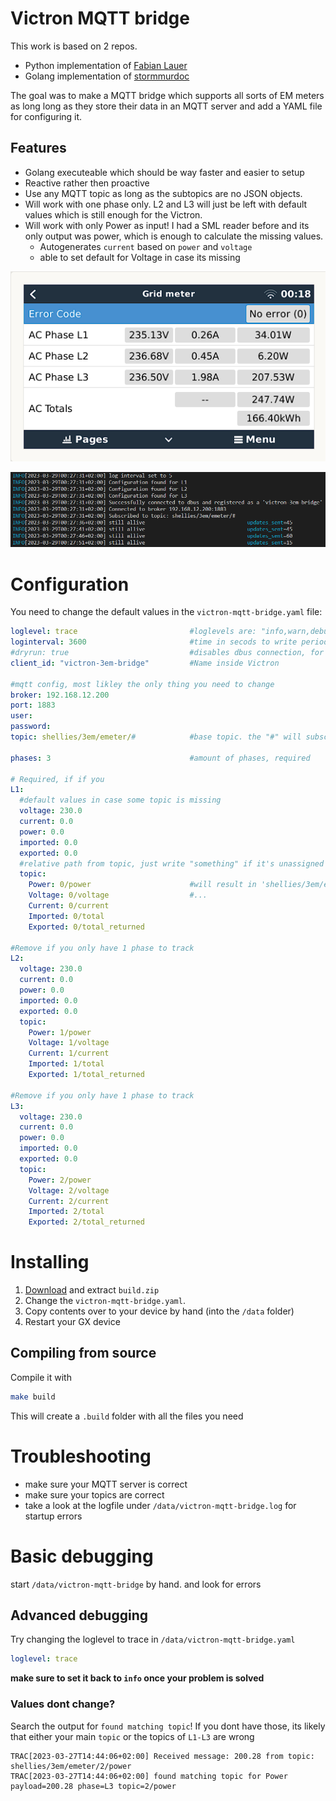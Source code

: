 # Victron MQTT bridge 

This work is based on 2 repos.

* Python implementation of [Fabian Lauer](https://github.com/fabian-lauer/dbus-shelly-3em-smartmeter)
* Golang implementation of [stormmurdoc](https://github.com/stormmurdoc/victron_sdm630_bridge)

The goal was to make a MQTT bridge which supports all sorts of EM meters as long long as they store their data in an MQTT server and add a YAML file for configuring it.

## Features
* Golang executeable which should be way faster and easier to setup
* Reactive rather then proactive
* Use any MQTT topic as long as the subtopics are no JSON objects.
* Will work with one phase only. L2 and L3 will just be left with default values which is still enough for the Victron.
* Will work with only Power as input! I had a SML reader before and its only output was power, which is enough to calculate the missing values.
  - Autogenerates `current` based on `power` and `voltage`
  - able to set default for Voltage in case its missing

![Victron Overview](./.media/meter.png)

![logfile](./.media/log.png)

# Configuration

You need to change the default values in the `victron-mqtt-bridge.yaml` file:
```yaml
loglevel: trace                         #loglevels are: "info,warn,debug,trace", remove to disable logging
loginterval: 3600                       #time in secods to write periodic logs. default: 3600
#dryrun: true                           #disables dbus connection, for testing only
client_id: "victron-3em-bridge"         #Name inside Victron

#mqtt config, most likley the only thing you need to change
broker: 192.168.12.200
port: 1883
user: 
password: 
topic: shellies/3em/emeter/#            #base topic. the "#" will subscribe to ALL topics beneath it

phases: 3                               #amount of phases, required

# Required, if if you 
L1:
  #default values in case some topic is missing
  voltage: 230.0
  current: 0.0
  power: 0.0
  imported: 0.0
  exported: 0.0
  #relative path from topic, just write "something" if it's unassigned
  topic:
    Power: 0/power                      #will result in 'shellies/3em/emeter/0/power'   
    Voltage: 0/voltage                  #...
    Current: 0/current
    Imported: 0/total
    Exported: 0/total_returned

#Remove if you only have 1 phase to track
L2:
  voltage: 230.0
  current: 0.0
  power: 0.0
  imported: 0.0
  exported: 0.0
  topic:
    Power: 1/power
    Voltage: 1/voltage
    Current: 1/current
    Imported: 1/total
    Exported: 1/total_returned

#Remove if you only have 1 phase to track
L3:
  voltage: 230.0
  current: 0.0
  power: 0.0
  imported: 0.0
  exported: 0.0
  topic:
    Power: 2/power
    Voltage: 2/voltage
    Current: 2/current
    Imported: 2/total
    Exported: 2/total_returned
```

# Installing

1. [Download](https://github.com/achmed20/victron_energymeter_mqtt/releases) and extract `build.zip`
2. Change the `victron-mqtt-bridge.yaml`. 
3. Copy contents over to your device by hand (into the `/data` folder)
4. Restart your GX device

## Compiling from source

Compile it with
```sh
make build
```
This will create a `.build` folder with all the files you need

# Troubleshooting

* make sure your MQTT server is correct
* make sure your topics are correct
* take a look at the logfile under `/data/victron-mqtt-bridge.log` for startup errors

# Basic debugging

start `/data/victron-mqtt-bridge` by hand. and look for errors

## Advanced debugging

Try changing the loglevel to trace in `/data/victron-mqtt-bridge.yaml`
```yaml
loglevel: trace
```
**make sure to set it back to `info` once your problem is solved**

### Values dont change?
Search the output for `found matching topic`! If you dont have those, its likely that either your main `topic` or the topics of `L1-L3` are wrong
```
TRAC[2023-03-27T14:44:06+02:00] Received message: 200.28 from topic: shellies/3em/emeter/2/power 
TRAC[2023-03-27T14:44:06+02:00] found matching topic for Power                payload=200.28 phase=L3 topic=2/power
```
